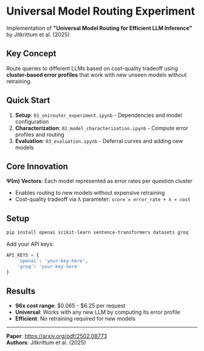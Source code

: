 # Universal Model Routing Experiment

Implementation of **"Universal Model Routing for Efficient LLM Inference"** by Jitkrittum et al. (2025)

## Key Concept

Route queries to different LLMs based on cost-quality tradeoff using **cluster-based error profiles** that work with new unseen models without retraining.

## Quick Start

1. **Setup**: `01_unirouter_experiment.ipynb` - Dependencies and model configuration
2. **Characterization**: `02_model_characterization.ipynb` - Compute error profiles and routing
3. **Evaluation**: `03_evaluation.ipynb` - Deferral curves and adding new models

## Core Innovation

**Ψ(m) Vectors**: Each model represented as error rates per question cluster
- Enables routing to new models without expensive retraining
- Cost-quality tradeoff via λ parameter: `score = error_rate + λ × cost`

## Setup

```bash
pip install openai scikit-learn sentence-transformers datasets groq
```

Add your API keys:
```python
API_KEYS = {
    'openai': 'your-key-here',
    'groq': 'your-key-here'
}
```

## Results

- **96x cost range**: $0.065 - $6.25 per request
- **Universal**: Works with any new LLM by computing its error profile
- **Efficient**: No retraining required for new models

---

**Paper**: https://arxiv.org/pdf/2502.08773  
**Authors**: Jitkrittum et al. (2025)